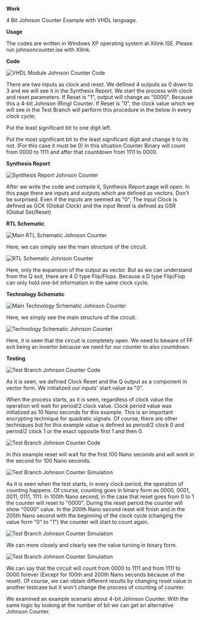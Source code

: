 **Work**

4 Bit Johnson Counter Example with VHDL language. 

**Usage**

The codes are written in Windows XP operating system at Xilink ISE. Please run johnsoncounter.ise with Xilink. 

**Code**

![VHDL Module Johnson Counter Code](/images/johnsoncounter-vhdl-module.jpg) 

There are two inputs as clock and reset. We defined 4 outputs as 0 down to 3 and we will see it in the Synthesis Report. We start the process with clock and reset parameters. If Reset is "1", output will change as "0000". Because this a 4-bit Johnson (Ring) Counter. If Reset is "0", the clock value which we will see in the Test Branch will perform this procedure in the below in every clock cycle;  

 Put the least significant bit to one digit left. 

 Put the most significant bit to the least significant digit and change it to its not. (For this case it must be 0) In this situation Counter Binary will count from 0000 to 1111 and after that countdown from 1111 to 0000. 

**Synthesis Report**

![Synthesis Report Johnson Counter](/images/synthesis-report.jpg) 

After we write the code and compile it, Synthesis Report page will open. In this page there are inputs and outputs which are defined as vectors. Don't be surprised. Even if the inputs are seemed as "0", The input Clock is defined as GCK (Global Clock) and the input Reset is defined as GSR (Global Set/Reset) 

**RTL Schematic**

![Main RTL Schematic Johnson Counter](/images/rtl-schematic0.jpg) 

Here, we can simply see the main structure of the circuit. 

![RTL Schematic Johnson Counter](/images/rtl-schematic.jpg) 

Here, only the expansion of the output as vector. But as we can understand from the Q exit, there are 4 D type Flip/Flops. Because a D type Flip/Flop can only hold one-bit information in the same clock cycle. 

**Technology Schematic**

![Main Technology Schematic Johnson Counter](/images/technology-schematic0.jpg) 

Here, we simply see the main structure of the circuit. 

![Technology Schematic Johnson Counter](/images/technology-schematic.jpg) 

Here, it is seen that the circuit is completely open. We need to beware of FF exit being an invertor because we need for our counter to also countdown.  

**Testing**

![Test Branch Johnson Counter Code](/images/tbjohnsoncode0.jpg) 

As it is seen, we defined Clock Reset and the Q output as a component in vector form. We initialized our inputs' start value as "0". 

When the process starts, as it is seen, regardless of clock value the operation will wait for period/2 clock value. Clock period value was initialized as 10 Nano seconds for this example. This is an important encrypting technique for quadratic signals. Of course, there are other techniques but for this example value is defined as period/2 clock 0 and period/2 clock 1 or the exact opposite first 1 and then 0.  

![Test Branch Johnson Counter Code](/images/tbjohnsoncode.jpg) 

In this example reset will wait for the first 100 Nano seconds and will work in the second for 100 Nano seconds. 

![Test Branch Johnson Counter Simulation](/images/tbjohnson1.jpg) 

As it is seen when the test starts, in every clock period, the operation of counting happens. Of course, counting goes in binary form as 0000, 0001, 0011, 0111, 1111. In 100th Nano second, in the case that reset goes from 0 to 1 the counter will reset to "0000". During the reset period the counter will show "0000" value. In the 200th Nano second reset will finish and in the 205th Nano second with the beginning of the clock cycle (changing the value form "0" to "1") the counter will start to count again. 

![Test Branch Johnson Counter Simulation](/images/tbjohnson2.jpg) 

We can more closely and clearly see the value turning in binary form. 

![Test Branch Johnson Counter Simulation](/images/tbjohnson3.jpg) 

We can say that the circuit will count from 0000 to 1111 and from 1111 to 0000 forever (Except for 100th and 200th Nano seconds because of the reset). Of course, we can obtain different results by changing reset value in another testcase but it won't change the process of counting of counter. 

We examined an example scenario about 4-bit Johnson Counter. With the same logic by looking at the number of bit we can get an alternative Johnson Counter.
